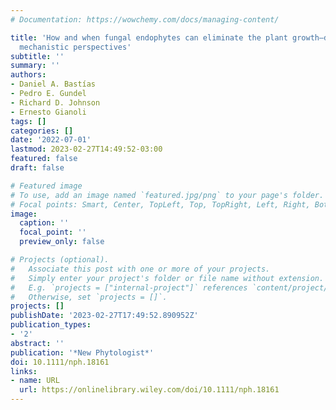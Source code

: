 ```yaml
---
# Documentation: https://wowchemy.com/docs/managing-content/

title: 'How and when fungal endophytes can eliminate the plant growth–defence trade‐off:
  mechanistic perspectives'
subtitle: ''
summary: ''
authors:
- Daniel A. Bastías
- Pedro E. Gundel
- Richard D. Johnson
- Ernesto Gianoli
tags: []
categories: []
date: '2022-07-01'
lastmod: 2023-02-27T14:49:52-03:00
featured: false
draft: false

# Featured image
# To use, add an image named `featured.jpg/png` to your page's folder.
# Focal points: Smart, Center, TopLeft, Top, TopRight, Left, Right, BottomLeft, Bottom, BottomRight.
image:
  caption: ''
  focal_point: ''
  preview_only: false

# Projects (optional).
#   Associate this post with one or more of your projects.
#   Simply enter your project's folder or file name without extension.
#   E.g. `projects = ["internal-project"]` references `content/project/deep-learning/index.md`.
#   Otherwise, set `projects = []`.
projects: []
publishDate: '2023-02-27T17:49:52.890952Z'
publication_types:
- '2'
abstract: ''
publication: '*New Phytologist*'
doi: 10.1111/nph.18161
links:
- name: URL
  url: https://onlinelibrary.wiley.com/doi/10.1111/nph.18161
---
```

